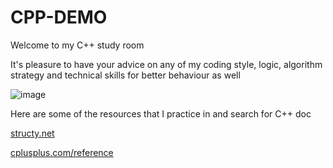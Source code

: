 # CPP-DEMO

<p>Welcome to my C++ study room
  
<p>It's pleasure to have your advice on any of my coding style, logic, algorithm strategy and technical skills for better behaviour as well

![image](https://user-images.githubusercontent.com/88369201/151703000-87c9ad11-f48f-4c3a-a571-fd696d432ef1.png)



Here are some of the resources that I practice in and search for C++ doc
<p><a href="https://structy.net/" target="_blank">structy.net</a>
<p><a href="https://www.cplusplus.com/reference/" target="_blank">cplusplus.com/reference</a>
